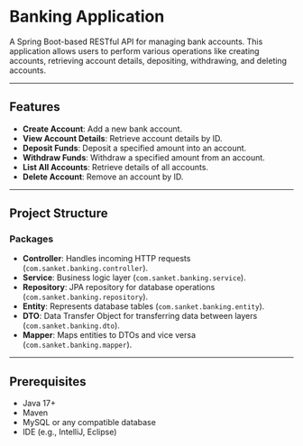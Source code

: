 # Banking Application

A Spring Boot-based RESTful API for managing bank accounts. This application allows users to perform various operations like creating accounts, retrieving account details, depositing, withdrawing, and deleting accounts.

---

## Features
- **Create Account**: Add a new bank account.
- **View Account Details**: Retrieve account details by ID.
- **Deposit Funds**: Deposit a specified amount into an account.
- **Withdraw Funds**: Withdraw a specified amount from an account.
- **List All Accounts**: Retrieve details of all accounts.
- **Delete Account**: Remove an account by ID.

---

## Project Structure

### Packages
- **Controller**: Handles incoming HTTP requests (`com.sanket.banking.controller`).
- **Service**: Business logic layer (`com.sanket.banking.service`).
- **Repository**: JPA repository for database operations (`com.sanket.banking.repository`).
- **Entity**: Represents database tables (`com.sanket.banking.entity`).
- **DTO**: Data Transfer Object for transferring data between layers (`com.sanket.banking.dto`).
- **Mapper**: Maps entities to DTOs and vice versa (`com.sanket.banking.mapper`).

---

## Prerequisites

- Java 17+
- Maven
- MySQL or any compatible database
- IDE (e.g., IntelliJ, Eclipse)
